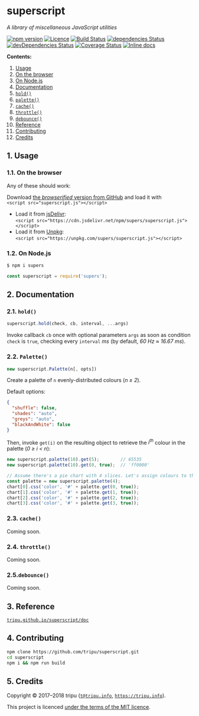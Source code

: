 # superscript

*A library of miscellaneous JavaScript utilities*

[![npm version](https://img.shields.io/npm/v/supers.svg)](https://npmjs.org/package/supers)
[![Licence](https://img.shields.io/npm/l/supers.svg)](https://github.com/tripu/superscript/blob/master/LICENSE.md)
[![Build Status](https://travis-ci.org/tripu/superscript.svg?branch=master)](https://travis-ci.org/tripu/superscript)
[![dependencies Status](https://david-dm.org/tripu/superscript/status.svg)](https://david-dm.org/tripu/superscript)
[![devDependencies Status](https://david-dm.org/tripu/superscript/dev-status.svg)](https://david-dm.org/tripu/superscript?type=dev)
[![Coverage Status](https://coveralls.io/repos/github/tripu/superscript/badge.svg?branch=master)](https://coveralls.io/github/tripu/superscript?branch=master)
[![Inline docs](https://inch-ci.org/github/tripu/superscript.svg?branch=master)](https://inch-ci.org/github/tripu/superscript)

**Contents:**

1. [Usage](#1-usage)
  1. [On the browser](#11-on-the-browser)
  1. [On Node.js](#12-on-nodejs)
1. [Documentation](#2-documentation)
  1. [`hold()`](#21-hold)
  1. [`palette()`](#22-palette)
  1. [`cache()`](#23-cache)
  1. [`throttle()`](#24-throttle)
  1. [`debounce()`](#25-debounce)
1. [Reference](#3-reference)
1. [Contributing](#4-contributing)
1. [Credits](#5-credits)

## 1. Usage

### 1.1. On the browser

Any of these should work:

Download [the *browserified* version from GitHub](https://tripu.github.io/superscript/superscript.js) and load it with  
  `<script src="superscript.js"></script>`
* Load it from [jsDelivr](https://www.jsdelivr.com/):  
  `<script src="https://cdn.jsdelivr.net/npm/supers/superscript.js"></script>`
* Load it from [Unpkg](https://unpkg.com/):  
`<script src="https://unpkg.com/supers/superscript.js"></script>`

### 1.2. On Node.js

```bash
$ npm i supers
```

```javascript
const superscript = require('supers');
```

## 2. Documentation

### 2.1. `hold()`

```javascript
superscript.hold(check, cb, interval, ...args)
```

Invoke callback `cb` once with optional parameters `args` as soon as condition `check` is `true`, checking every `interval` *ms* (by default, *60 Hz ≈ 16.67
ms*).

### 2.2. `Palette()`

```javascript
new superscript.Palette(n[, opts])
```

Create a palette of `n` evenly-distributed colours (*n ≥ 2*).

Default options:

```json
{
  "shuffle": false,
  "shades": "auto",
  "greys": "auto",
  "blackAndWhite": false
}
```

Then, invoke `get(i)` on the resulting object to retrieve the *i<sup>th</sup>* colour in the palette (*0 ≥ i < n*):

```javascript
new superscript.palette(10).get(5);        // 65535
new superscript.palette(10).get(0, true);  // 'ff0000'
```

```javascript
// Assume there's a pie chart with 4 slices. Let's assign colours to them:
const palette = new superscript.palette(4);
chart[0].css('color', '#' + palette.get(0, true));
chart[1].css('color', '#' + palette.get(1, true));
chart[2].css('color', '#' + palette.get(2, true));
chart[3].css('color', '#' + palette.get(3, true));
```

### 2.3. `cache()`

Coming soon.

### 2.4. `throttle()`

Coming soon.

### 2.5.`debounce()`

Coming soon.

## 3. Reference

[`tripu.github.io/superscript/doc`](https://tripu.github.io/superscript/doc/)

## 4. Contributing

```bash
npm clone https://github.com/tripu/superscript.git
cd superscript
npm i && npm run build
```

## 5. Credits

Copyright &copy; 2017&ndash;2018 tripu ([`t@tripu.info`](mailto:t@tripu.info), [`https://tripu.info`](https://tripu.info/)).

This project is licenced [under the terms of the MIT licence](LICENSE.md).
